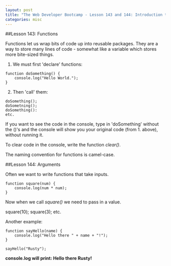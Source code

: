 ```yaml
---
layout: post
title: "The Web Developer Bootcamp - Lesson 143 and 144: Introduction to Functions and Arguments"
categories: misc
---
```


##Lesson 143: Functions

Functions let us wrap bits of code up into reusable packages.
They are a way to store many lines of code - somewhat like a variable which stores more bite-sized things.

1. We must first 'declare' functions:
```
function doSomething() {
    console.log("Hello World.");
}
```
2. Then 'call' them:
```
doSomething();
doSometning();
doSomething():
etc.
```

If you want to see the code in the console, type in 'doSomething' without the ()'s and the console will show you your original code (from 1. above), without running it.

To clear code in the console, write the function *clear()*.

The naming convention for functions is camel-case.


##Lesson 144: Arguments

Often we want to write functions that take inputs.
```
function square(num) {
    console.log(num * num);
}
```
Now when we call *square()* we need to pass in a value.

square(10);
square(3);
etc.

Another example:
```
function sayHello(name) {
    console.log("Hello there " + name + "!");
}

sayHello("Rusty");
```

**console.log will print: Hello there Rusty!**